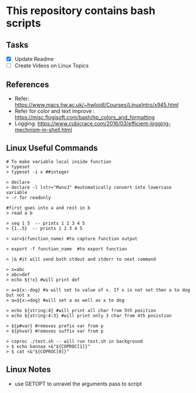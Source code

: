 # This repository contains bash scripts

## Tasks
- [x] Update Readme
- [ ] Create Videos on Linux Topics

## References
* Refer: https://www.macs.hw.ac.uk/~hwloidl/Courses/LinuxIntro/x945.html  
* Refer for color and text improve : https://misc.flogisoft.com/bash/tip_colors_and_formatting  
* Logging: https://www.cubicrace.com/2016/03/efficient-logging-mechnism-in-shell.html


## Linux Useful Commands
```
# To make variable local inside function
> typeset  
> typeset -i x ##integer

> declare  
> declare -l lstr="ManoJ" #automatically convert into lowercase variable  
> -r for readonly  
  
#first goes into a and rest in b 
> read a b 

> seq 1 5  -- prints 1 2 3 4 5  
> {1..5}  -- prints 1 2 3 4 5  
  
> var=$(function_name) #to capture function output

> export -f function_name  #to export function  

> |& #it will send both stdout and stderr to next command  

> x=abc  
> abc=def  
> echo ${!x} #will print def

> a=${x:-dog} #a will set to value of x. If x is not set then a to dog but not x  
> a=${x:=dog} #will set a as well as x to dog 

> echo ${string:4} #will print all char from 5th position  
> echo ${string:4:3} #will print only 3 char from 4th posistion   

> ${p#var} #removes prefix var from p  
> ${p%var} #removes suffix var from p  

> coproc ./test.sh -- will run test.sh in background  
> $ echo bannaa >&"${COPROC[1]}"  
> $ cat <&"${COPROC[0]}"  
```  

## Linux Notes
* use GETOPT to unravel the arguments pass to script
